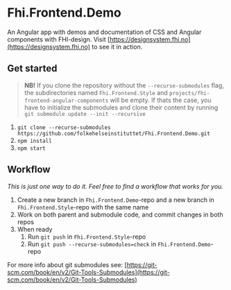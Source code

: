 # Fhi.Frontend.Demo

An Angular app with demos and documentation of CSS and Angular components with FHI-design. Visit
[https://designsystem.fhi.no](https://designsystem.fhi.no) to see it in action.

## Get started

>**NB!** If you clone the repository without the `--recurse-submodules` flag, the subdirectories named `Fhi.Frontend.Style` and `projects/fhi-frontend-angular-components` will be empty. If thats the case, you have to initialize the submodules and clone their content by running `git submodule update --init --recursive`

1. `git clone --recurse-submodules https://github.com/folkehelseinstituttet/Fhi.Frontend.Demo.git`
2. `npm install`
3. `npm start`

## Workflow

_This is just one way to do it. Feel free to find a workflow that works for you._

1. Create a new branch in `Fhi.Frontend.Demo`-repo and a new branch in `Fhi.Frontend.Style`-repo with the same name
2. Work on both parent and submodule code, and commit changes in both repos
3. When ready
   1. Run `git push` in `Fhi.Frontend.Style`-repo
   2. Run `git push --recurse-submodules=check` in `Fhi.Frontend.Demo`-repo

For more info about git submodules see: [https://git-scm.com/book/en/v2/Git-Tools-Submodules](https://git-scm.com/book/en/v2/Git-Tools-Submodules)
